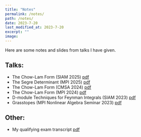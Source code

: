 ```yaml
---
title: "Notes"
permalink: /notes/
path: /notes/
date: 2023-7-20
last_modified_at: 2023-7-20
excerpt: ""
image: 
---
```


Here are some notes and slides from talks I have given.

## Talks:
* The Chow-Lam Form (SIAM 2025) [pdf](/assets/pdfs/Chow_Lam_SIAM25.pdf)
* The Segre Determinant (MPI 2025) [pdf](/assets/pdfs/Segre_Talk.pdf)
* The Chow-Lam Form (CMSA 2024) [pdf](/assets/pdfs/Chow_Lam_amp.pdf)
* The Chow-Lam Form (MPI 2024) [pdf](/assets/pdfs/Chow_Lam.pdf)
* D-module Techniques for Feynman Integrals (SIAM 2023) [pdf](/assets/pdfs/Dmods_Presentation.pdf)
* Grasstopes (MPI Nonlinear Algebra Seminar 2023) [pdf](/assets/pdfs/grasstopes7-18-23.pdf)

## Other:
* My qualifying exam transcript [pdf](/assets/pdfs/qual.pdf)



